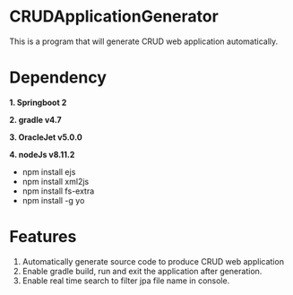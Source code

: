 # CRUDApplicationGenerator
This is a program that will generate CRUD web application automatically.

# Dependency
**1. Springboot 2**

**2. gradle v4.7**

**3. OracleJet v5.0.0**

**4. nodeJs v8.11.2**

- npm install ejs
- npm install xml2js
- npm install fs-extra
- npm install -g yo

# Features
1. Automatically generate source code to produce CRUD web application
2. Enable gradle build, run and exit the application after generation.  
3. Enable real time search to filter jpa file name in console.